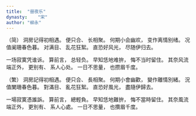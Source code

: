 ```yaml
---
title:  "昼夜乐"
dynasty:    "宋"
author: "柳永"
---
```

（简）
洞房记得初相遇。
便只合、
长相聚。
何期小会幽欢，
变作离情别绪。
况值阑珊春色暮。
对满目、
乱花狂絮。
直恐好风光，
尽随伊归去。

一场寂寞凭谁诉。
算前言，
总轻负。
早知恁地难拚，
悔不当时留住。
其奈风流端正外，
更别有、
系人心处。
一日不思量，
也攒眉千度。

（繁）
洞房記得初相遇。
便只合、
長相聚。
何期小會幽歡，
變作離情別緒。
況值闌珊春色暮。
對滿目、
亂花狂絮。
直恐好風光，
盡隨伊歸去。

一場寂寞憑誰訴。
算前言，
總輕負。
早知恁地難拚，
悔不當時留住。
其奈風流端正外，
更別有、
系人心處。
一日不思量，
也攢眉千度。